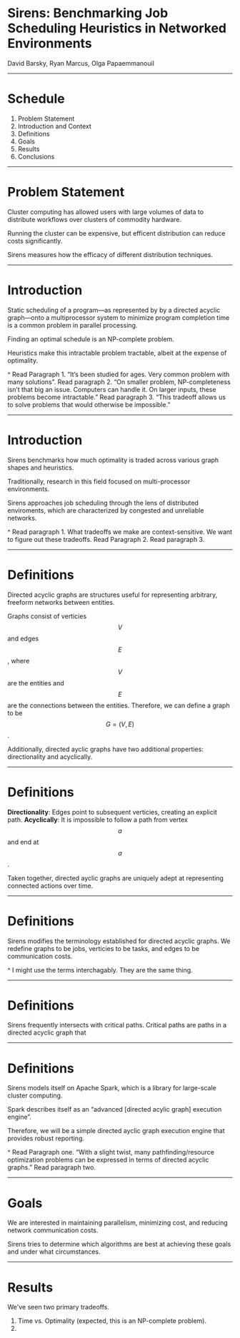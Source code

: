 
# Sirens: Benchmarking Job Scheduling Heuristics in Networked Environments

David Barsky, Ryan Marcus, Olga Papaemmanouil

---

# Schedule

1. Problem Statement
2. Introduction and Context
3. Definitions
4. Goals
5. Results
6. Conclusions

---

# Problem Statement

Cluster computing has allowed users with large volumes of data to distribute workflows over clusters of commodity hardware.

Running the cluster can be expensive, but efficent distribution can reduce costs significantly.

Sirens measures how the efficacy of different distribution techniques.

---

# Introduction

Static scheduling of a program—as represented by by a directed acyclic graph—onto a multiprocessor system to minimize program completion time is a common problem in parallel processing.

Finding an optimal schedule is an NP-complete problem.

Heuristics make this intractable problem tractable, albeit at the expense of optimality.

^ Read Paragraph 1. “It’s been studied for ages. Very common problem with many solutions”.
  Read paragraph 2. “On smaller problem, NP-completeness isn’t that big an issue. Computers can handle it. On larger inputs, these problems become intractable.”
  Read paragraph 3. “This tradeoff allows us to solve problems that would otherwise be impossible.”

---

# Introduction

Sirens benchmarks how much optimality is traded across various graph shapes and heuristics.

Traditionally, research in this field focused on multi-processor environments.

Sirens approaches job scheduling through the lens of distributed enviroments, which are characterized by congested and unreliable networks.

^ Read paragraph 1. What tradeoffs we make are context-sensitive. We want to figure out these tradeoffs.
  Read Paragraph 2.
  Read paragraph 3.

---

# Definitions

Directed acyclic graphs are structures useful for representing arbitrary, freeform networks between entities.

Graphs consist of verticies $$V$$ and edges $$E$$, where $$V$$ are the entities and $$E$$ are the connections between the entities. Therefore, we can define a graph to be $$G=(V, E)$$.

Additionally, directed ayclic graphs have two additional properties: directionality and acyclically.


---

# Definitions

**Directionality**: Edges point to subsequent verticies, creating an explicit path.
**Acyclically**: It is impossible to follow a path from vertex $$a$$ and end at $$a$$.

Taken together, directed ayclic graphs are uniquely adept at representing connected actions over time.

---

# Definitions

Sirens modifies the terminology established for directed acyclic graphs. We redefine graphs to be jobs, verticies to be tasks, and edges to be communication costs.

^ I might use the terms interchagably. They are the same thing.

---

# Definitions

Sirens frequently intersects with critical paths. Critical paths are paths in a directed acyclic graph that 

---

# Definitions

Sirens models itself on Apache Spark, which is a library for large-scale cluster computing.

Spark describes itself as an “advanced [directed acylic graph] execution engine”.

Therefore, we will be a simple directed ayclic graph execution engine that provides robust reporting.

^ Read Paragraph one. “With a slight twist, many pathfinding/resource optimization problems can be expressed in terms of directed acyclic graphs.”
  Read paragraph two.

[^1]: http://spark.apache.org

---

# Goals

We are interested in maintaining parallelism, minimizing cost, and reducing network communication costs. 

Sirens tries to determine which algorithms are best at achieving these goals and under what circumstances.

---

# Results

We've seen two primary tradeoffs.

1. Time vs. Optimality (expected, this is an NP-complete problem).
2. 